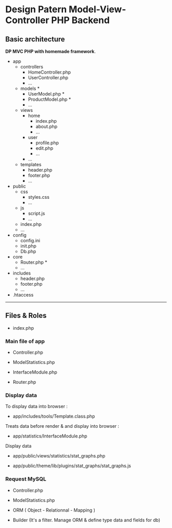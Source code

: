 # Design Patern Model-View-Controller PHP Backend

## Basic architecture

**DP MVC PHP with homemade framework**.

- app
    - controllers
        - HomeController.php
        - UserController.php
        - ...
    - models *
        - UserModel.php *
        - ProductModel.php *
        - ...
    - views
        - home
            - index.php
            - about.php
            - ...
        - user
            - profile.php
            - edit.php
            - ...
        - ...
    - templates
        - header.php
        - footer.php
        - ...
- public
    - css
        - styles.css
        - ...
    - js
        - script.js
        - ...
    - index.php
    - ...
- config
    - config.ini
    - init.php
    - Db.php
- core
    - Router.php *
    - ...
- includes
    - header.php
    - footer.php
    - ...
- .htaccess

---

## Files & Roles

- index.php

### Main file of app

- Controller.php

- ModelStatistics.php

- InterfaceModule.php

- Router.php

### Display data

To display data into browser :

- app/includes/tools/Template.class.php

Treats data before render & and display into browser :

- app/statistics/InterfaceModule.php

Display data

- app/public/views/statistics/stat_graphs.php

- app/public/theme/lib/plugins/stat_graphs/stat_graphs.js

### Request MySQL

- Controller.php

- ModelStatistics.php

- ORM ( Object - Relationnal - Mapping )

- Builder (It's a filter. Manage ORM & define type data and fields for db)